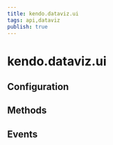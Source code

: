 ```yaml
---
title: kendo.dataviz.ui
tags: api,dataviz
publish: true
---
```


# kendo.dataviz.ui

## Configuration

## Methods

## Events